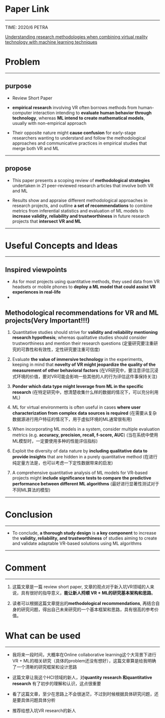 # Paper Link
---

TIME: 2020/6 PETRA

[Understanding research methodologies when combining virtual reality technology with machine learning techniques](https://dl.acm.org/doi/10.1145/3389189.3394093)


# Problem
---

## purpose

- Review Short Paper

- **empirical research** involving VR often borrows methods from human-computer interaction intending to **evaluate human behavior through technology**, whereas **ML intend to create mathematical models**, usually with non-empirical approach

- Their opposite nature might **cause confusion** for early-stage researchers wanting to understand and follow the methodological approaches and communicative practices in empirical studies that merge both VR and ML
---

## propose

- This paper presents a scoping review of **methodological strategies** undertaken in 21 peer-reviewed research articles that involve both VR and ML

- Results show and appraise different methodological approaches in research projects, and outline **a set of recommendations** to combine metrics from inferential statistics and evaluation of ML models to **increase validity, reliability and trustworthiness** in future research projects that **intersect VR and ML**
---

# Useful Concepts and Ideas
---

## Inspired viewpoints

- As for most projects using quantitative methods, they used data from VR headsets or mobile phones to **deploy a ML model that could assist VR experiences in real-life**
- 

## Methodological recommendations for VR and ML projects(Very Important!!!)

1. Quantitative studies should strive for **validity and reliability mentioning research hypothesis**; whereas qualitative studies should consider trustworthiness and mention their research questions  (定量研究要注重研究的可靠性和有效性，定性研究要注重可信度)

2. Evaluate **the value of immersive technology** in the experiments, keeping in mind that **novelty of VR might jeopardize the quality of the measurement of other behavioral factors**  (在VR研究中，要注意评估沉浸式环境的价值，要对VR可能会影响一些其他的人的行为评估这件事保持关注)

3. **Ponder which data type might leverage from ML in the specific research**  (在特定研究中，想清楚收集什么样的数据的情况下，可以充分利用ML)
   
4. ML for virtual environments is often useful in cases **where user characterization from complex data sources is required**  (在需要从复杂数据源进行用户特征的情况下，用于虚拟环境的ML通常很有用)
   
5. When incorporating ML models in a system, consider multiple evaluation metrics (e.g. **accuracy, precision, recall, f-score, AUC**)  (当在系统中使用ML模型时，一定要使用多种的性能评估指标)

6. Exploit the diversity of data nature by **including qualitative data to provide insights** that are hidden in a purely quantitative method  (在进行纯定量方法是，也可以考虑一下定性数据带来的启发)

7.  A comprehensive quantitative analysis of ML models for VR-based projects might **include significance tests to compare the predictive performance between different ML algorithms**  (最好进行显著性测试对于不同ML算法的模型)
---

# Conclusion
---

- To conclude, **a thorough study design** is **a key component** to increase the **validity, reliability, and trustworthiness** of studies aiming to create and validate adaptable VR-based solutions using ML algorithms
---

# Comment
---

1. 这篇文章是一篇 review short paper, 文章的观点对于新入坑VR领域的人来说，具有很好的指导意义，**能让新人捋顺 VR + ML的研究基本架构和思路**。

2. 读者可以根据这篇文章提出的**methodological recommendations**, 再结合自身的研究问题，得出自己未来研究的一个基本框架和思路，具有很高的参考价值。

# What can be used
---

- 我将来一段时间，大概率在Online collaborative learning这个大背景下进行VR + ML的相关研究（具体的problem还没有想好），这篇文章算是给我明确了一个清晰的研究框架和设计思路

- 这篇文章让我这个HCI领域的新人，对**quantity research 和quantitative research** 有了初步的理解和认识，这点很重要
  
- 看了这篇文章，至少在思路上不会很迷茫，不过到时候根据具体研究问题，还是要具体问题具体分析
  
- 推荐给想入坑VR research的新人 